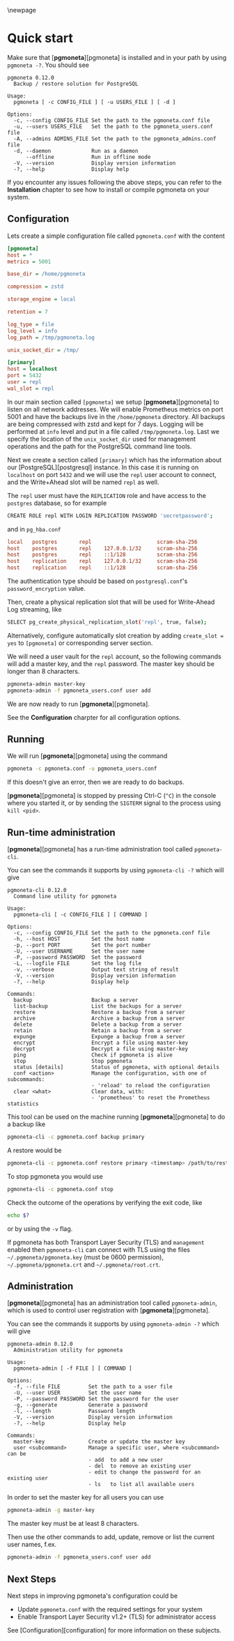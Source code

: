 \newpage

# Quick start

Make sure that [**pgmoneta**][pgmoneta] is installed and in your path by using `pgmoneta -?`. You should see

``` console
pgmoneta 0.12.0
  Backup / restore solution for PostgreSQL

Usage:
  pgmoneta [ -c CONFIG_FILE ] [ -u USERS_FILE ] [ -d ]

Options:
  -c, --config CONFIG_FILE Set the path to the pgmoneta.conf file
  -u, --users USERS_FILE   Set the path to the pgmoneta_users.conf file
  -A, --admins ADMINS_FILE Set the path to the pgmoneta_admins.conf file
  -d, --daemon             Run as a daemon
      --offline            Run in offline mode
  -V, --version            Display version information
  -?, --help               Display help
```

If you encounter any issues following the above steps, you can refer to the **Installation** chapter to see how to install or compile pgmoneta on your system.

## Configuration

Lets create a simple configuration file called `pgmoneta.conf` with the content

``` ini
[pgmoneta]
host = *
metrics = 5001

base_dir = /home/pgmoneta

compression = zstd

storage_engine = local

retention = 7

log_type = file
log_level = info
log_path = /tmp/pgmoneta.log

unix_socket_dir = /tmp/

[primary]
host = localhost
port = 5432
user = repl
wal_slot = repl
```

In our main section called `[pgmoneta]` we setup [**pgmoneta**][pgmoneta] to listen on all network addresses. We will enable Prometheus metrics on port 5001 and have the backups live in the `/home/pgmoneta` directory. All backups are being compressed with zstd and kept for 7 days. Logging will be performed at `info` level and put in a file called `/tmp/pgmoneta.log`. Last we specify the location of the `unix_socket_dir` used for management operations and the path for the PostgreSQL command line tools.

Next we create a section called `[primary]` which has the information about our [PostgreSQL][postgresql] instance. In this case it is running on `localhost` on port `5432` and we will use the `repl` user account to connect, and the Write+Ahead slot will be named `repl` as well.

The `repl` user must have the `REPLICATION` role and have access to the `postgres` database,
so for example

``` sh
CREATE ROLE repl WITH LOGIN REPLICATION PASSWORD 'secretpassword';
```

and in `pg_hba.conf`

``` ini
local   postgres       repl                     scram-sha-256
host    postgres       repl    127.0.0.1/32     scram-sha-256
host    postgres       repl    ::1/128          scram-sha-256
host    replication    repl    127.0.0.1/32     scram-sha-256
host    replication    repl    ::1/128          scram-sha-256
```

The authentication type should be based on `postgresql.conf`'s `password_encryption` value.

Then, create a physical replication slot that will be used for Write-Ahead Log streaming, like

``` sh
SELECT pg_create_physical_replication_slot('repl', true, false);
```

Alternatively, configure automatically slot creation by adding `create_slot = yes` to `[pgmoneta]` or corresponding server section.

We will need a user vault for the `repl` account, so the following commands will add a master key, and the `repl` password. The master key should be longer than 8 characters.

``` sh
pgmoneta-admin master-key
pgmoneta-admin -f pgmoneta_users.conf user add
```

We are now ready to run [**pgmoneta**][pgmoneta].

See the **Configuration** charpter for all configuration options.

## Running

We will run [**pgmoneta**][pgmoneta] using the command

``` sh
pgmoneta -c pgmoneta.conf -u pgmoneta_users.conf
```

If this doesn't give an error, then we are ready to do backups.

[**pgmoneta**][pgmoneta] is stopped by pressing Ctrl-C (`^C`) in the console where you started it, or by sending the `SIGTERM` signal to the process using `kill <pid>`.

## Run-time administration

[**pgmoneta**][pgmoneta] has a run-time administration tool called `pgmoneta-cli`.

You can see the commands it supports by using `pgmoneta-cli -?` which will give

``` console
pgmoneta-cli 0.12.0
  Command line utility for pgmoneta

Usage:
  pgmoneta-cli [ -c CONFIG_FILE ] [ COMMAND ]

Options:
  -c, --config CONFIG_FILE Set the path to the pgmoneta.conf file
  -h, --host HOST          Set the host name
  -p, --port PORT          Set the port number
  -U, --user USERNAME      Set the user name
  -P, --password PASSWORD  Set the password
  -L, --logfile FILE       Set the log file
  -v, --verbose            Output text string of result
  -V, --version            Display version information
  -?, --help               Display help

Commands:
  backup                   Backup a server
  list-backup              List the backups for a server
  restore                  Restore a backup from a server
  archive                  Archive a backup from a server
  delete                   Delete a backup from a server
  retain                   Retain a backup from a server
  expunge                  Expunge a backup from a server
  encrypt                  Encrypt a file using master-key
  decrypt                  Decrypt a file using master-key
  ping                     Check if pgmoneta is alive
  stop                     Stop pgmoneta
  status [details]         Status of pgmoneta, with optional details
  conf <action>            Manage the configuration, with one of subcommands:
                           - 'reload' to reload the configuration
  clear <what>             Clear data, with:
                           - 'prometheus' to reset the Prometheus statistics
```

This tool can be used on the machine running [**pgmoneta**][pgmoneta] to do a backup like

``` sh
pgmoneta-cli -c pgmoneta.conf backup primary
```

A restore would be

``` sh
pgmoneta-cli -c pgmoneta.conf restore primary <timestamp> /path/to/restore
```

To stop pgmoneta you would use

``` sh
pgmoneta-cli -c pgmoneta.conf stop
```

Check the outcome of the operations by verifying the exit code, like

``` sh
echo $?
```

or by using the `-v` flag.

If pgmoneta has both Transport Layer Security (TLS) and `management` enabled then `pgmoneta-cli` can connect with TLS using the files `~/.pgmoneta/pgmoneta.key` (must be 0600 permission), `~/.pgmoneta/pgmoneta.crt` and `~/.pgmoneta/root.crt`.

## Administration

[**pgmoneta**][pgmoneta] has an administration tool called `pgmoneta-admin`, which is used to control user registration with [**pgmoneta**][pgmoneta].

You can see the commands it supports by using `pgmoneta-admin -?` which will give

``` console
pgmoneta-admin 0.12.0
  Administration utility for pgmoneta

Usage:
  pgmoneta-admin [ -f FILE ] [ COMMAND ]

Options:
  -f, --file FILE         Set the path to a user file
  -U, --user USER         Set the user name
  -P, --password PASSWORD Set the password for the user
  -g, --generate          Generate a password
  -l, --length            Password length
  -V, --version           Display version information
  -?, --help              Display help

Commands:
  master-key              Create or update the master key
  user <subcommand>       Manage a specific user, where <subcommand> can be
                          - add  to add a new user
                          - del  to remove an existing user
                          - edit to change the password for an existing user
                          - ls   to list all available users

```

In order to set the master key for all users you can use

``` sh
pgmoneta-admin -g master-key
```

The master key must be at least 8 characters.

Then use the other commands to add, update, remove or list the current user names, f.ex.

``` sh
pgmoneta-admin -f pgmoneta_users.conf user add
```

## Next Steps

Next steps in improving pgmoneta's configuration could be

* Update `pgmoneta.conf` with the required settings for your system
* Enable Transport Layer Security v1.2+ (TLS) for administrator access

See [Configuration][configuration] for more information on these subjects.
